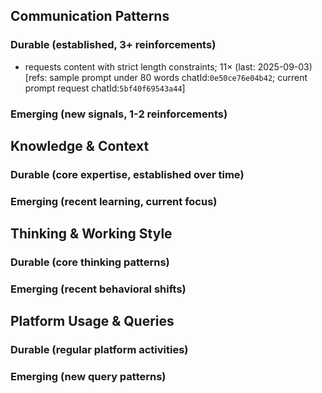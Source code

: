 ## Communication Patterns
### Durable (established, 3+ reinforcements)
- requests content with strict length constraints; 11× (last: 2025-09-03) [refs: sample prompt under 80 words chatId:`0e50ce76e04b42`; current prompt request chatId:`5bf40f69543a44`]

### Emerging (new signals, 1-2 reinforcements)

## Knowledge & Context
### Durable (core expertise, established over time)

### Emerging (recent learning, current focus)

## Thinking & Working Style
### Durable (core thinking patterns)

### Emerging (recent behavioral shifts)

## Platform Usage & Queries
### Durable (regular platform activities)

### Emerging (new query patterns)